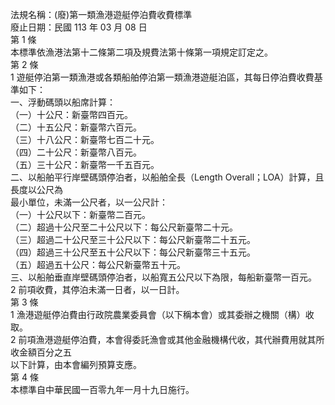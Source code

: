 法規名稱：(廢)第一類漁港遊艇停泊費收費標準  
廢止日期：民國 113 年 03 月 08 日  
第 1 條  
本標準依漁港法第十二條第二項及規費法第十條第一項規定訂定之。  
第 2 條  
1 遊艇停泊第一類漁港或各類船舶停泊第一類漁港遊艇泊區，其每日停泊費收費基準如下：  
一、浮動碼頭以船席計算：  
（一）十公尺：新臺幣四百元。  
（二）十五公尺：新臺幣六百元。  
（三）十八公尺：新臺幣七百二十元。  
（四）二十公尺：新臺幣八百元。  
（五）三十公尺：新臺幣一千五百元。  
二、以船舶平行岸壁碼頭停泊者，以船舶全長（Length Overall；LOA）計算，且長度以公尺為  
最小單位，未滿一公尺者，以一公尺計：  
（一）十公尺以下：新臺幣二百元。  
（二）超過十公尺至二十公尺以下：每公尺新臺幣二十元。  
（三）超過二十公尺至三十公尺以下：每公尺新臺幣二十五元。  
（四）超過三十公尺至五十公尺以下：每公尺新臺幣三十五元。  
（五）超過五十公尺：每公尺新臺幣五十元。  
三、以船舶垂直岸壁碼頭停泊者，以船寬五公尺以下為限，每船新臺幣一百元。  
2 前項收費，其停泊未滿一日者，以一日計。  
第 3 條  
1 漁港遊艇停泊費由行政院農業委員會（以下稱本會）或其委辦之機關（構）收取。  
2 前項漁港遊艇停泊費，本會得委託漁會或其他金融機構代收，其代辦費用就其所收金額百分之五  
以下計算，由本會編列預算支應。  
第 4 條  
本標準自中華民國一百零九年一月十九日施行。  



